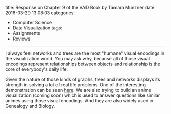 title: Response on Chapter 9 of the VAD Book by Tamara Munzner
date: 2016-03-29 13:08:03
categories:
- Computer Science
- Data Visualization
tags:
- Assignments
- Reviews
---

I always feel networks and trees are the most "humane" visual encodings in the visualization world. You may ask why, because all of those visual encodings represent relationships between objects and relationship is the core of everybody's daily life.

Given the nature of those kinds of graphs, trees and networks displays its strength in solving a lot of real life problems. One of the interesting demonstration can be seen [here](https://www.ted.com/talks/nicholas_christakis_the_hidden_influence_of_social_networks?language=en). We are also trying to build an anime visualization (coming soon) which is used to answer questions like similar animes using those visual encodings. And they are also widely used in Genealogy and Biology.
